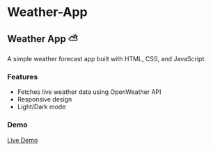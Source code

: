 ﻿# Weather-App


## Weather App ⛅
A simple weather forecast app built with HTML, CSS, and JavaScript.

### Features
- Fetches live weather data using OpenWeather API
- Responsive design
- Light/Dark mode

### Demo
[Live Demo](https://yektaakhavan.github.io/Weather-App/)
